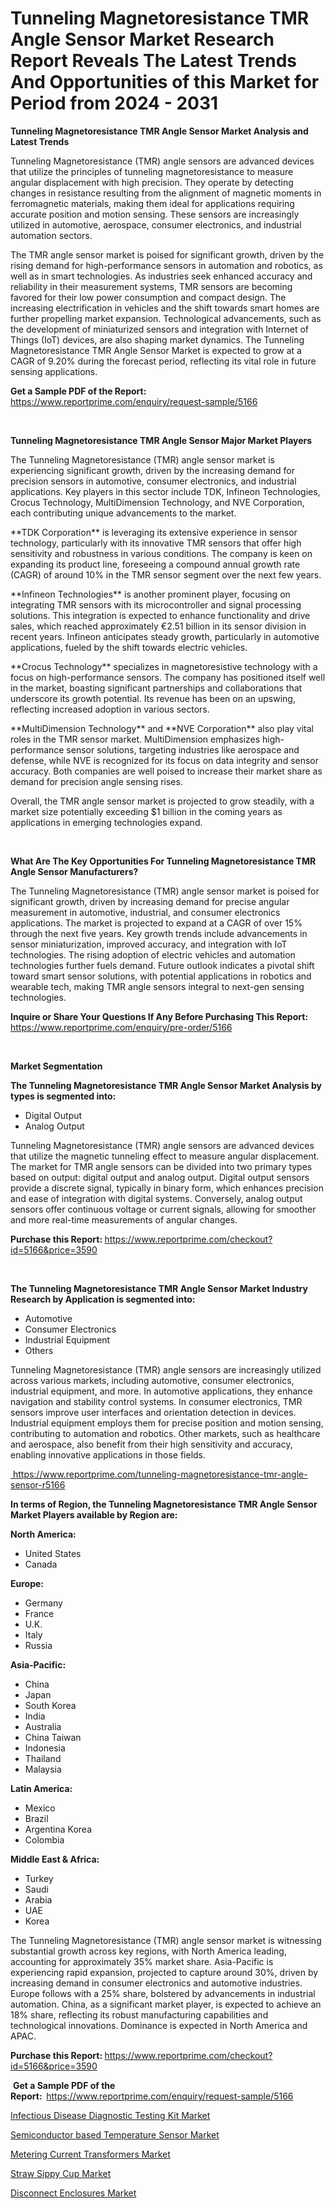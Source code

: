 <p><h1>Tunneling Magnetoresistance TMR Angle Sensor Market Research Report Reveals The Latest Trends And Opportunities of this Market for Period from 2024 - 2031</h1></p><p><strong>Tunneling Magnetoresistance TMR Angle Sensor Market Analysis and Latest Trends</strong></p>
<p><p>Tunneling Magnetoresistance (TMR) angle sensors are advanced devices that utilize the principles of tunneling magnetoresistance to measure angular displacement with high precision. They operate by detecting changes in resistance resulting from the alignment of magnetic moments in ferromagnetic materials, making them ideal for applications requiring accurate position and motion sensing. These sensors are increasingly utilized in automotive, aerospace, consumer electronics, and industrial automation sectors.</p><p>The TMR angle sensor market is poised for significant growth, driven by the rising demand for high-performance sensors in automation and robotics, as well as in smart technologies. As industries seek enhanced accuracy and reliability in their measurement systems, TMR sensors are becoming favored for their low power consumption and compact design. The increasing electrification in vehicles and the shift towards smart homes are further propelling market expansion. Technological advancements, such as the development of miniaturized sensors and integration with Internet of Things (IoT) devices, are also shaping market dynamics. The Tunneling Magnetoresistance TMR Angle Sensor Market is expected to grow at a CAGR of 9.20% during the forecast period, reflecting its vital role in future sensing applications.</p></p>
<p><strong>Get a Sample PDF of the Report:&nbsp;</strong> <a href="https://www.reportprime.com/enquiry/request-sample/5166">https://www.reportprime.com/enquiry/request-sample/5166</a></p>
<p>&nbsp;</p>
<p><strong>Tunneling Magnetoresistance TMR Angle Sensor Major Market Players</strong></p>
<p><p>The Tunneling Magnetoresistance (TMR) angle sensor market is experiencing significant growth, driven by the increasing demand for precision sensors in automotive, consumer electronics, and industrial applications. Key players in this sector include TDK, Infineon Technologies, Crocus Technology, MultiDimension Technology, and NVE Corporation, each contributing unique advancements to the market.</p><p>**TDK Corporation** is leveraging its extensive experience in sensor technology, particularly with its innovative TMR sensors that offer high sensitivity and robustness in various conditions. The company is keen on expanding its product line, foreseeing a compound annual growth rate (CAGR) of around 10% in the TMR sensor segment over the next few years.</p><p>**Infineon Technologies** is another prominent player, focusing on integrating TMR sensors with its microcontroller and signal processing solutions. This integration is expected to enhance functionality and drive sales, which reached approximately €2.51 billion in its sensor division in recent years. Infineon anticipates steady growth, particularly in automotive applications, fueled by the shift towards electric vehicles.</p><p>**Crocus Technology** specializes in magnetoresistive technology with a focus on high-performance sensors. The company has positioned itself well in the market, boasting significant partnerships and collaborations that underscore its growth potential. Its revenue has been on an upswing, reflecting increased adoption in various sectors.</p><p>**MultiDimension Technology** and **NVE Corporation** also play vital roles in the TMR sensor market. MultiDimension emphasizes high-performance sensor solutions, targeting industries like aerospace and defense, while NVE is recognized for its focus on data integrity and sensor accuracy. Both companies are well poised to increase their market share as demand for precision angle sensing rises.</p><p>Overall, the TMR angle sensor market is projected to grow steadily, with a market size potentially exceeding $1 billion in the coming years as applications in emerging technologies expand.</p></p>
<p>&nbsp;</p>
<p><strong>What Are The Key Opportunities For Tunneling Magnetoresistance TMR Angle Sensor Manufacturers?</strong></p>
<p><p>The Tunneling Magnetoresistance (TMR) angle sensor market is poised for significant growth, driven by increasing demand for precise angular measurement in automotive, industrial, and consumer electronics applications. The market is projected to expand at a CAGR of over 15% through the next five years. Key growth trends include advancements in sensor miniaturization, improved accuracy, and integration with IoT technologies. The rising adoption of electric vehicles and automation technologies further fuels demand. Future outlook indicates a pivotal shift toward smart sensor solutions, with potential applications in robotics and wearable tech, making TMR angle sensors integral to next-gen sensing technologies.</p></p>
<p><strong>Inquire or Share Your Questions If Any Before Purchasing This Report:</strong> <a href="https://www.reportprime.com/enquiry/pre-order/5166">https://www.reportprime.com/enquiry/pre-order/5166</a></p>
<p>&nbsp;</p>
<p><strong>Market Segmentation</strong></p>
<p><strong>The Tunneling Magnetoresistance TMR Angle Sensor Market Analysis by types is segmented into:</strong></p>
<p><ul><li>Digital Output</li><li>Analog Output</li></ul></p>
<p><p>Tunneling Magnetoresistance (TMR) angle sensors are advanced devices that utilize the magnetic tunneling effect to measure angular displacement. The market for TMR angle sensors can be divided into two primary types based on output: digital output and analog output. Digital output sensors provide a discrete signal, typically in binary form, which enhances precision and ease of integration with digital systems. Conversely, analog output sensors offer continuous voltage or current signals, allowing for smoother and more real-time measurements of angular changes.</p></p>
<p><strong>Purchase this Report:&nbsp;</strong><a href="https://www.reportprime.com/checkout?id=5166&price=3590">https://www.reportprime.com/checkout?id=5166&price=3590</a></p>
<p>&nbsp;</p>
<p><strong>The Tunneling Magnetoresistance TMR Angle Sensor Market Industry Research by Application is segmented into:</strong></p>
<p><ul><li>Automotive</li><li>Consumer Electronics</li><li>Industrial Equipment</li><li>Others</li></ul></p>
<p><p>Tunneling Magnetoresistance (TMR) angle sensors are increasingly utilized across various markets, including automotive, consumer electronics, industrial equipment, and more. In automotive applications, they enhance navigation and stability control systems. In consumer electronics, TMR sensors improve user interfaces and orientation detection in devices. Industrial equipment employs them for precise position and motion sensing, contributing to automation and robotics. Other markets, such as healthcare and aerospace, also benefit from their high sensitivity and accuracy, enabling innovative applications in those fields.</p></p>
<p><a href="https://www.reportprime.com/tunneling-magnetoresistance-tmr-angle-sensor-r5166">&nbsp;https://www.reportprime.com/tunneling-magnetoresistance-tmr-angle-sensor-r5166</a></p>
<p><strong>In terms of Region, the Tunneling Magnetoresistance TMR Angle Sensor Market Players available by Region are:</strong></p>
<p>
    <p> <strong> North America: </strong>
        <ul>
            <li>United States</li>
            <li>Canada</li>
        </ul>
        </p> 
    <p> <strong> Europe: </strong>
        <ul>
            <li>Germany</li>
            <li>France</li>
            <li>U.K.</li>
            <li>Italy</li>
            <li>Russia</li>
        </ul>
        </p> 
    <p> <strong> Asia-Pacific: </strong>
        <ul>
            <li>China</li>
            <li>Japan</li>
            <li>South Korea</li>
            <li>India</li>
            <li>Australia</li>
            <li>China Taiwan</li>
            <li>Indonesia</li>
            <li>Thailand</li>
            <li>Malaysia</li>
        </ul>
        </p> 
    <p> <strong> Latin America: </strong>
        <ul>
            <li>Mexico</li>
            <li>Brazil</li>
            <li>Argentina Korea</li>
            <li>Colombia</li>
        </ul>
        </p> 
    <p> <strong> Middle East & Africa: </strong>
        <ul>
            <li>Turkey</li>
            <li>Saudi</li>
            <li>Arabia</li>
            <li>UAE</li>
            <li>Korea</li>
        </ul>
    </p>
    </p>
<p><p>The Tunneling Magnetoresistance (TMR) angle sensor market is witnessing substantial growth across key regions, with North America leading, accounting for approximately 35% market share. Asia-Pacific is experiencing rapid expansion, projected to capture around 30%, driven by increasing demand in consumer electronics and automotive industries. Europe follows with a 25% share, bolstered by advancements in industrial automation. China, as a significant market player, is expected to achieve an 18% share, reflecting its robust manufacturing capabilities and technological innovations. Dominance is expected in North America and APAC.</p></p>
<p><strong>Purchase this Report: </strong><a href="https://www.reportprime.com/checkout?id=5166&price=3590">https://www.reportprime.com/checkout?id=5166&price=3590</a></p>
<p>&nbsp;<strong>Get a Sample PDF of the Report:&nbsp;&nbsp;</strong><a href="https://www.reportprime.com/enquiry/request-sample/5166">https://www.reportprime.com/enquiry/request-sample/5166</a></p>
<p><strong></strong></p>
<p><p><a href="https://issuu.com/reportprime-2/docs/infectious-disease-diagnostic-testi_7b98ba005afd09">Infectious Disease Diagnostic Testing Kit Market</a></p><p><a href="https://github.com/GroverBarry/Market-Research-Report-List-7/blob/main/semiconductor-based-temperature-sensor-market.md">Semiconductor based Temperature Sensor Market</a></p><p><a href="https://www.linkedin.com/pulse/navigating-global-metering-current-transformers-market-from-bvphc?trackingId=W9i%2BqdJxTwKjU7EuAy9Naw%3D%3D">Metering Current Transformers Market</a></p><p><a href="https://issuu.com/reportprime-2/docs/straw-sippy-cup-market-size-2030.pp_f67e2f0cbb4e6f">Straw Sippy Cup Market</a></p><p><a href="https://www.linkedin.com/pulse/global-disconnect-enclosures-market-size-trends-analysis-regional-kgztc?trackingId=Qgh%2F8EBEQgKv1PJnlfd8Zg%3D%3D">Disconnect Enclosures Market</a></p></p>
